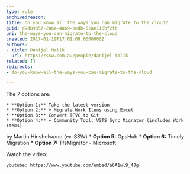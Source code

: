 ```yaml
---
type: rule
archivedreason: 
title: Do you know all the ways you can migrate to the cloud?
guid: d9d89357-206e-4869-bedb-52ae116bf2fb
uri: the-ways-you-can-migrate-to-the-cloud
created: 2017-01-19T17:01:09.0000000Z
authors:
- title: Danijel Malik
  url: https://ssw.com.au/people/danijel-malik
related: []
redirects:
- do-you-know-all-the-ways-you-can-migrate-to-the-cloud

---
```


The 7 options are:

<!--endintro-->

    * **Option 1:** Take the latest version
    * **Option 2:** + Migrate Work Items using Excel
    * **Option 3:** Convert TFVC to Git
    * **Option 4:** + Community Tool: VSTS Sync Migrator (includes Work Items)
by Martin Hinshelwood (ex-SSW)
    * **Option 5:** OpsHub
    * **Option 6:** Timely Migration
    * **Option 7:** TfsMigrator - Microsoft


Watch the video:


`youtube: https://www.youtube.com/embed/a6A1wl9_4Jg`
